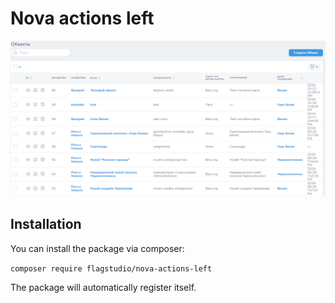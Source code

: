 # Nova actions left

![Example](screenshot.png)

## Installation

You can install the package via composer:

`composer require flagstudio/nova-actions-left`

The package will automatically register itself.
